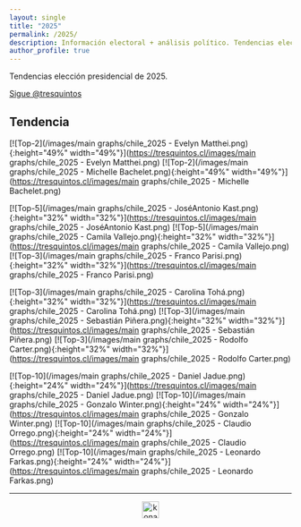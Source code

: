 ```yaml
---
layout: single
title: "2025"
permalink: /2025/
description: Información electoral + análisis político. Tendencias elección presidencial 2025.
author_profile: true
---
```


Tendencias elección presidencial de 2025.

<a href="https://twitter.com/tresquintos?ref_src=twsrc%5Etfw" class="twitter-follow-button" data-show-count="false">Sigue @tresquintos</a><script async src="https://platform.twitter.com/widgets.js" charset="utf-8"></script>

## Tendencia

[![Top-2](/images/main graphs/chile_2025 - Evelyn Matthei.png){:height="49%" width="49%"}](https://tresquintos.cl/images/main graphs/chile_2025 - Evelyn Matthei.png) [![Top-2](/images/main graphs/chile_2025 - Michelle Bachelet.png){:height="49%" width="49%"}](https://tresquintos.cl/images/main graphs/chile_2025 - Michelle Bachelet.png)

[![Top-5](/images/main graphs/chile_2025 - JoséAntonio Kast.png){:height="32%" width="32%"}](https://tresquintos.cl/images/main graphs/chile_2025 - JoséAntonio Kast.png) [![Top-5](/images/main graphs/chile_2025 - Camila Vallejo.png){:height="32%" width="32%"}](https://tresquintos.cl/images/main graphs/chile_2025 - Camila Vallejo.png) [![Top-3](/images/main graphs/chile_2025 - Franco Parisi.png){:height="32%" width="32%"}](https://tresquintos.cl/images/main graphs/chile_2025 - Franco Parisi.png) 


[![Top-3](/images/main graphs/chile_2025 - Carolina Tohá.png){:height="32%" width="32%"}](https://tresquintos.cl/images/main graphs/chile_2025 - Carolina Tohá.png) [![Top-3](/images/main graphs/chile_2025 - Sebastián Piñera.png){:height="32%" width="32%"}](https://tresquintos.cl/images/main graphs/chile_2025 - Sebastián Piñera.png) [![Top-3](/images/main graphs/chile_2025 - Rodolfo Carter.png){:height="32%" width="32%"}](https://tresquintos.cl/images/main graphs/chile_2025 - Rodolfo Carter.png) 


[![Top-10](/images/main graphs/chile_2025 - Daniel Jadue.png){:height="24%" width="24%"}](https://tresquintos.cl/images/main graphs/chile_2025 - Daniel Jadue.png) [![Top-10](/images/main graphs/chile_2025 - Gonzalo Winter.png){:height="24%" width="24%"}](https://tresquintos.cl/images/main graphs/chile_2025 - Gonzalo Winter.png) [![Top-10](/images/main graphs/chile_2025 - Claudio Orrego.png){:height="24%" width="24%"}](https://tresquintos.cl/images/main graphs/chile_2025 - Claudio Orrego.png) [![Top-10](/images/main graphs/chile_2025 - Leonardo Farkas.png){:height="24%" width="24%"}](https://tresquintos.cl/images/main graphs/chile_2025 - Leonardo Farkas.png)

---

<!-- NES -->
<script src="/js/topsecret.js"></script>


<!-- NES -->
<style>
.aligncenter {
    text-align: center;
}
</style>
<p class="aligncenter">
    <img src="/images/nes.png" width="30" height="30" alt="konami" />
</p>


<!-- Favicon -->
<link rel="apple-touch-icon" sizes="180x180" href="/apple-touch-icon.png">
<link rel="icon" type="image/png" sizes="32x32" href="/favicon-32x32.png">
<link rel="icon" type="image/png" sizes="16x16" href="/favicon-16x16.png">
<link rel="manifest" href="/site.webmanifest">
<link rel="mask-icon" href="/safari-pinned-tab.svg" color="#5bbad5">
<meta name="msapplication-TileColor" content="#b91d47">
<meta name="theme-color" content="#ffffff">
